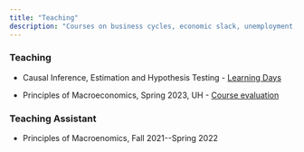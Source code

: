 ```yaml
---
title: "Teaching"
description: "Courses on business cycles, economic slack, unemployment, macroeconomics, and mathematical methods. For undergraduate and graduate students."
---
```


### Teaching

* Causal Inference, Estimation and Hypothesis Testing - [Learning Days](https://egap.org/project/learning-days-14-west-africa-regional-hub-workshop/)

* Principles of Macroeconomics, Spring 2023, UH - [Course evaluation](2220_10848_Course_Evaluation_Report.pdf)


### Teaching Assistant

* Principles of Macroenomics, Fall 2021--Spring 2022
